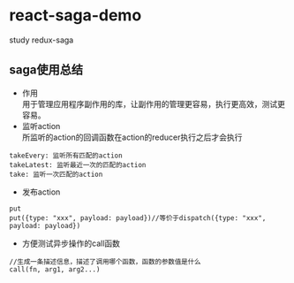 # react-saga-demo
study redux-saga

## saga使用总结
* 作用  
用于管理应用程序副作用的库，让副作用的管理更容易，执行更高效，测试更容易。
* 监听action  
所监听的action的回调函数在action的reducer执行之后才会执行   
```
takeEvery: 监听所有匹配的action
takeLatest: 监听最近一次的匹配的action
take: 监听一次匹配的action
```
* 发布action  
```
put
put({type: "xxx", payload: payload})//等价于dispatch({type: "xxx", payload: payload})
```
* 方便测试异步操作的call函数  
```
//生成一条描述信息，描述了调用哪个函数，函数的参数值是什么
call(fn, arg1, arg2...)
```